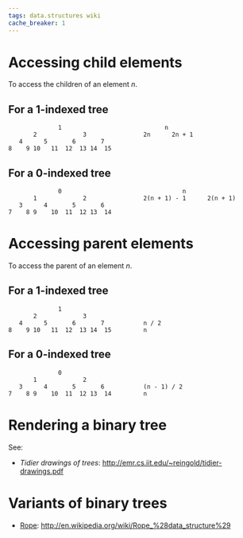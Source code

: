 ```yaml
---
tags: data.structures wiki
cache_breaker: 1
---
```


# Accessing child elements

To access the children of an element *n*.

## For a 1-indexed tree

                  1                             n
           2             3                2n      2n + 1
       4      5       6       7
    8    9 10   11  12  13 14  15

## For a 0-indexed tree

                  0                                  n
           1             2                2(n + 1) - 1      2(n + 1)
       3      4       5       6
    7    8 9    10  11  12 13  14

# Accessing parent elements

To access the parent of an element *n*.

## For a 1-indexed tree

                  1
           2             3
       4      5       6       7           n / 2
    8    9 10   11  12  13 14  15         n

## For a 0-indexed tree

                  0
           1             2
       3      4       5       6           (n - 1) / 2
    7    8 9    10  11  12 13  14         n

# Rendering a binary tree

See:

-   *Tidier drawings of trees*: <http://emr.cs.iit.edu/~reingold/tidier-drawings.pdf>

# Variants of binary trees

-   [Rope](/wiki/Rope): <http://en.wikipedia.org/wiki/Rope_%28data_structure%29>
